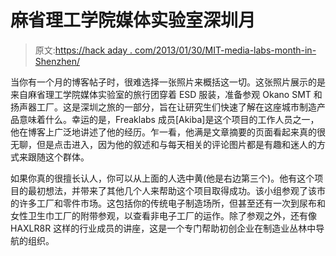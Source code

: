 # 麻省理工学院媒体实验室深圳月

> 原文:[https://hack aday . com/2013/01/30/MIT-media-labs-month-in-Shenzhen/](https://hackaday.com/2013/01/30/mit-media-labs-month-in-shenzhen/)

当你有一个月的博客帖子时，很难选择一张照片来概括这一切。这张照片展示的是来自麻省理工学院媒体实验室的旅行团穿着 ESD 服装，准备参观 Okano SMT 和扬声器工厂。这是深圳之旅的一部分，旨在让研究生们快速了解在这座城市制造产品意味着什么。幸运的是，Freaklabs 成员[Akiba]是这个项目的工作人员之一，他在博客上广泛地讲述了他的经历。乍一看，他满是文章摘要的页面看起来真的很无聊，但是点击进入，因为他的叙述和与每天相关的评论图片都是有趣和迷人的方式来跟随这个群体。

如果你真的很擅长认人，你可以从上面的人选中黄(他是右边第三个)。他有这个项目的最初想法，并带来了其他几个人来帮助这个项目取得成功。该小组参观了该市的许多工厂和零件市场。这包括你的传统电子制造场所，但甚至还有一次到尿布和女性卫生巾工厂的附带参观，以查看非电子工厂的运作。除了参观之外，还有像 HAXLR8R 这样的行业成员的讲座，这是一个专门帮助初创企业在制造业丛林中导航的组织。
